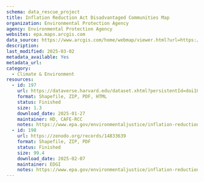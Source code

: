 ```yaml
---
schema: data_rescue_project 
title: Inflation Reduction Act Disadvantaged Communities Map
organization: Environmental Protection Agency
agency: Environmental Protection Agency
websites: epa.maps.arcgis.com
data_source: https://www.arcgis.com/home/webmap/viewer.html?url=https://geopub.epa.gov/arcgis/rest/services/ejscreen/environmental_climate_justice_program/MapServer&source=sd
description: 
last_modified: 2025-03-02
metadata_available: Yes
metadata_url: 
category:
  - Climate & Environment 
resources:
  - id: 197
    url: https://dataverse.harvard.edu/dataset.xhtml?persistentId=doi10.7910/DVN/FMKBXS
    format: Shapefile, ZIP, PDF, HTML
    status: Finished
    size: 1.3
    download_date: 2025-01-27
    maintainer: HD, CAFE-RCC
    notes: https://www.epa.gov/environmentaljustice/inflation-reduction-act-disadvantaged-communities-map; data download here https://gaftp.epa.gov/EPA_IRA_Public/
  - id: 198
    url: https://zenodo.org/records/14833639
    format: Shapefile, ZIP, PDF
    status: Finished
    size: 99.4
    download_date: 2025-02-07
    maintainer: EDGI
    notes: https://www.epa.gov/environmentaljustice/inflation-reduction-act-disadvantaged-communities-map; data download here https://gaftp.epa.gov/EPA_IRA_Public/
---
```

